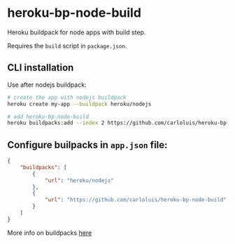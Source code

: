 # heroku-bp-node-build

Heroku buildpack for node apps with build step.

Requires the `build` script in `package.json`.

## CLI installation

Use after nodejs buildpack:

```bash
# create the app with nodejs buildpack
heroku create my-app --buildpack heroku/nodejs

# add heroku-bp-node-build
heroku buildpacks:add --index 2 https://github.com/carloluis/heroku-bp-node-build
```

## Configure builpacks in `app.json` file:

```json
{
    "buildpacks": [
        {
            "url": "heroku/nodejs"
        },
        {
            "url": "https://github.com/carloluis/heroku-bp-node-build"
        }
    ]
}
```

More info on buildpacks [here](https://devcenter.heroku.com/articles/buildpacks)
